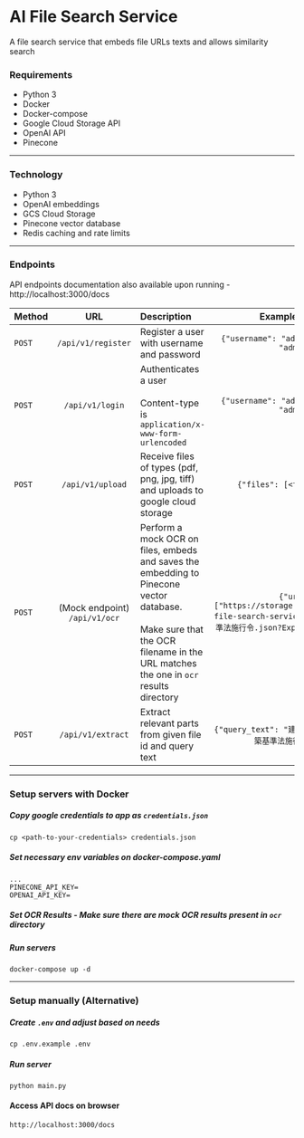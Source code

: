 # AI File Search Service
A file search service that embeds file URLs texts and allows similarity search

### Requirements
- Python 3
- Docker
- Docker-compose
- Google Cloud Storage API
- OpenAI API
- Pinecone
---
### Technology
- Python 3
- OpenAI embeddings
- GCS Cloud Storage
- Pinecone vector database
- Redis caching and rate limits
---
### Endpoints
API endpoints documentation also available upon running - http://localhost:3000/docs

| Method |                      URL                      | Description                                                                                                                                                                             |                                                  Example payload                                                  |
|--------|:---------------------------------------------:|:----------------------------------------------------------------------------------------------------------------------------------------------------------------------------------------|:-----------------------------------------------------------------------------------------------------------------:| 
| `POST` |              `/api/v1/register`               | Register a user with username and password                                                                                                                                              |                                   `{"username": "admin", "password": "admin"}`                                    | 
| `POST` |                `/api/v1/login`                | Authenticates a user <br/><br/> Content-type is `application/x-www-form-urlencoded`                                                                                                     |                                   `{"username": "admin", "password": "admin"}`                                    | 
| `POST` |               `/api/v1/upload`                | Receive files of types (pdf, png, jpg, tiff) and uploads to google cloud storage                                                                                                        |                                     `{"files": [<file object>]}`                                                  | 
| `POST` | (Mock endpoint) <br>            `/api/v1/ocr` | Perform a mock OCR on files, embeds and saves the embedding to Pinecone vector database. <br><br> Make sure that the OCR filename in the URL matches the one in `ocr` results directory | `{"urls": ["https://storage.googleapis.com/ai-file-search-service_new-bucket/建築基準法施行令.json?Expires=1728795108"]}` | 
| `POST` |               `/api/v1/extract`               | Extract relevant parts from given file id and query text                                                                                                                                |                                `{"query_text": "建物", "file_id": "建築基準法施行令.json"}`                                 | 
---
### Setup servers with Docker
##### Copy google credentials to app as `credentials.json`
```
cp <path-to-your-credentials> credentials.json
```

##### Set necessary env variables on docker-compose.yaml
```
...
PINECONE_API_KEY=
OPENAI_API_KEY=
```
##### Set OCR Results - Make sure there are mock OCR results present in `ocr` directory
##### Run servers
```
docker-compose up -d
```
---
### Setup manually (Alternative)
##### Create `.env` and adjust based on needs
```
cp .env.example .env
```
##### Run server
```
python main.py
```
#### Access API docs on browser
```
http://localhost:3000/docs
```
